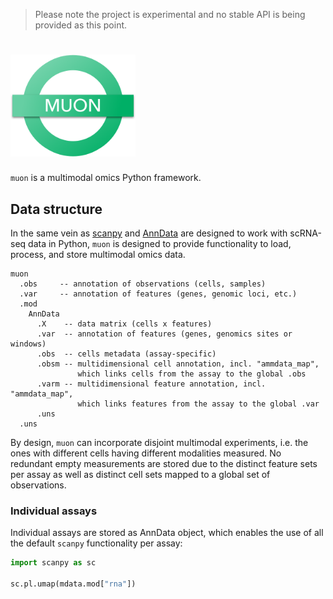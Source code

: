 > Please note the project is experimental and no stable API is being provided as this point.

# <img src="./docs/img/muon_logo_coloured.png" data-canonical-src="./docs/img/muon_logo_coloured.png" width="200"/>

`muon` is a multimodal omics Python framework.

## Data structure

In the same vein as [scanpy](https://github.com/theislab/scanpy) and [AnnData](https://github.com/theislab/anndata) are designed to work with scRNA-seq data in Python, `muon` is designed to provide functionality to load, process, and store multimodal omics data.


```
muon
  .obs     -- annotation of observations (cells, samples)
  .var     -- annotation of features (genes, genomic loci, etc.)
  .mod
    AnnData
      .X    -- data matrix (cells x features)
      .var  -- annotation of features (genes, genomics sites or windows)
      .obs  -- cells metadata (assay-specific)
      .obsm -- multidimensional cell annotation, incl. "ammdata_map",
               which links cells from the assay to the global .obs 
      .varm -- multidimensional feature annotation, incl. "ammdata_map",
               which links features from the assay to the global .var 
      .uns
  .uns
```

By design, `muon` can incorporate disjoint multimodal experiments, i.e. the ones with different cells having different modalities measured. No redundant empty measurements are stored due to the distinct feature sets per assay as well as distinct cell sets mapped to a global set of observations.

### Individual assays

Individual assays are stored as AnnData object, which enables the use of all the default `scanpy` functionality per assay:

```py
import scanpy as sc

sc.pl.umap(mdata.mod["rna"])
```
